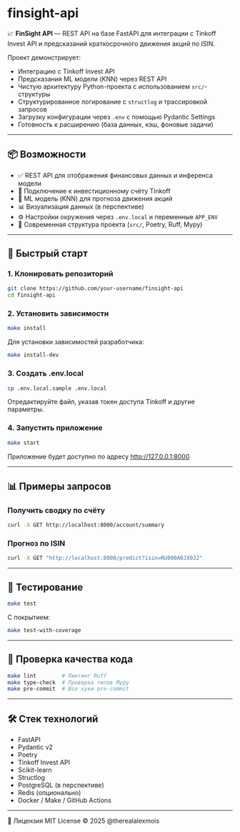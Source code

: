 # finsight-api

📈 **FinSight API** — REST API на базе FastAPI для интеграции с Tinkoff Invest API и предсказаний краткосрочного движения акций по ISIN.

Проект демонстрирует:
- Интеграцию с Tinkoff Invest API
- Предсказания ML модели (KNN) через REST API
- Чистую архитектуру Python-проекта с использованием `src/`-структуры
- Структурированное логирование с `structlog` и трассировкой запросов
- Загрузку конфигурации через `.env` с помощью Pydantic Settings
- Готовность к расширению (база данных, кэш, фоновые задачи)

---

## 📦 Возможности

- ✅ REST API для отображения финансовых данных и инференса модели
- 🔐 Подключение к инвестиционному счёту Tinkoff
- 🧠 ML модель (KNN) для прогноза движения акций
- 📊 Визуализация данных (в перспективе)
- ⚙️ Настройки окружения через `.env.local` и переменные `APP_ENV`
- 📂 Современная структура проекта (`src/`, Poetry, Ruff, Mypy)

---

## 🚀 Быстрый старт

### 1. Клонировать репозиторий

```bash
git clone https://github.com/your-username/finsight-api
cd finsight-api
```

### 2. Установить зависимости

```sh
make install
```

Для установки зависимостей разработчика:

```sh
make install-dev
```

### 3. Создать .env.local

```sh
cp .env.local.sample .env.local
```

Отредактируйте файл, указав токен доступа Tinkoff и другие параметры.

### 4. Запустить приложение

```sh
make start
```

Приложение будет доступно по адресу http://127.0.0.1:8000

---

## 📊 Примеры запросов

### Получить сводку по счёту

```bash
curl -X GET http://localhost:8000/account/summary
```

### Прогноз по ISIN

```bash
curl -X GET "http://localhost:8000/predict?isin=RU000A0JX0J2"
```

---

## 🧪 Тестирование

```bash
make test
```

С покрытием:

```bash
make test-with-coverage
```

---

## 🧹 Проверка качества кода

```bash
make lint        # Линтинг Ruff
make type-check  # Проверка типов Mypy
make pre-commit  # Все хуки pre-commit
```

---

## 🛠 Стек технологий

- FastAPI
- Pydantic v2
- Poetry
- Tinkoff Invest API
- Scikit-learn
- Structlog
- PostgreSQL (в перспективе)
- Redis (опционально)
- Docker / Make / GitHub Actions

---

📄 Лицензия
MIT License © 2025 @therealalexmois
